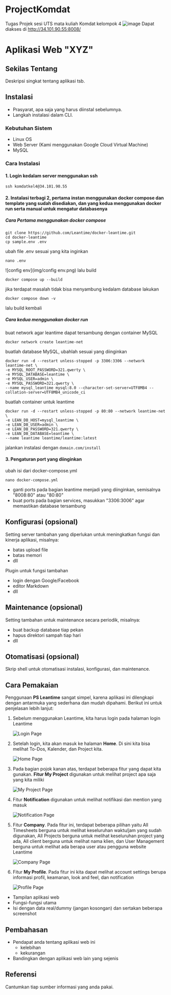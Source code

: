 # ProjectKomdat
Tugas Projek sesi UTS mata kuliah Komdat kelompok 4
![image](https://github.com/aamilham/ProjectKomdat/assets/88355248/bee3c882-415f-49e9-acbc-f9379bfd2551)
Dapat diakses di http://34.101.90.55:8008/

# Aplikasi Web "XYZ"


## Sekilas Tentang

Deskripsi singkat tentang aplikasi tsb.


## Instalasi
- Prasyarat, apa saja yang harus diinstal sebelumnya.
- Langkah instalasi dalam CLI.

### Kebutuhan Sistem
- Linux OS
- Web Server (Kami menggunakan Google Cloud Virtual Machine)
- MySQL

### Cara Instalasi

#### 1. Login kedalam server menggunakan ssh
```
ssh komdatkel4@34.101.90.55
```

#### 2. Instalasi terbagi 2, pertama instan menggunakan docker compose dan template yang sudah disediakan, dan yang kedua menggunakan docker run serta manual untuk mengatur databasenya

##### Cara Pertama menggunakan docker compose
```
git clone https://github.com/Leantime/docker-leantime.git
cd docker-leantime
cp sample.env .env
```
ubah file .env sesuai yang kita inginkan
```
nano .env
```
![config env](img/config env.png)
lalu build
```
docker compose up --build
```
jika terdapat masalah tidak bisa menyambung kedalam database lakukan
```
docker compose down -v
```
lalu build kembali

##### Cara kedua menggunakan docker run
buat network agar leantime dapat tersambung dengan container MySQL
```
docker network create leantime-net
```
buatlah database MySQL, ubahlah sesuai yang diinginkan
```
docker run -d --restart unless-stopped -p 3306:3306 --network leantime-net \
-e MYSQL_ROOT_PASSWORD=321.qwerty \
-e MYSQL_DATABASE=leantime \
-e MYSQL_USER=admin \
-e MYSQL_PASSWORD=321.qwerty \
--name mysql_leantime mysql:8.0 --character-set-server=UTF8MB4 --collation-server=UTF8MB4_unicode_ci
```
buatlah container untuk leantime
```
docker run -d --restart unless-stopped -p 80:80 --network leantime-net \
-e LEAN_DB_HOST=mysql_leantime \
-e LEAN_DB_USER=admin \
-e LEAN_DB_PASSWORD=321.qwerty \
-e LEAN_DB_DATABASE=leantime \
--name leantime leantime/leantime:latest
```
jalankan instalasi dengan `domain.com/install`


#### 3. Pengaturan port yang diinginkan
ubah isi dari docker-compose.yml
```
nano docker-compose.yml
```
- ganti ports pada bagian leantime menjadi yang diinginkan, semisalnya "8008:80" atau "80:80" <br />
- buat ports pada bagian services, masukkan "3306:3006" agar memastikan database tersambung



## Konfigurasi (opsional)

Setting server tambahan yang diperlukan untuk meningkatkan fungsi dan kinerja aplikasi, misalnya:
- batas upload file
- batas memori
- dll

Plugin untuk fungsi tambahan
- login dengan Google/Facebook
- editor Markdown
- dll


##  Maintenance (opsional)

Setting tambahan untuk maintenance secara periodik, misalnya:
- buat backup database tiap pekan
- hapus direktori sampah tiap hari
- dll


## Otomatisasi (opsional)

Skrip shell untuk otomatisasi instalasi, konfigurasi, dan maintenance.


## Cara Pemakaian
Penggunaan **PS Leantime** sangat simpel, karena aplikasi ini dilengkapi dengan antarmuka yang sederhana dan mudah dipahami. Berikut ini untuk penjelasan lebih lanjut:
1. Sebelum menggunakan Leantime, kita harus login pada halaman login Leantime
   
   ![Login Page](https://github.com/aamilham/ProjectKomdat/assets/88355248/bee3c882-415f-49e9-acbc-f9379bfd2551)

2. Setelah login, kita akan masuk ke halaman **Home**. Di sini kita bisa melihat To-Dos, Kalender, dan Project kita.  
   
   ![Home Page](Img/home.png)

3. Pada bagian pojok kanan atas, terdapat beberapa fitur yang dapat kita gunakan. **Fitur My Project** digunakan untuk melihat project apa saja yang kita miliki

   ![My Project Page](Img/myproject.png)

4. Fitur **Notification** digunakan untuk melihat notifikasi dan mention yang masuk

   ![Notification Page](Img/notification.png)
   
5. Fitur **Company**. Pada fitur ini, terdapat beberapa pilihan yaitu All Timesheets berguna untuk melihat keseluruhan waktu/jam yang sudah digunakan, All Projects berguna untuk melihat keseluruhan project yang
   ada, All client berguna untuk melihat nama klien, dan User Management berguna untuk melihat ada berapa user atau pengguna website Leantime

   ![Company Page](Img/company.png)

6. Fitur **My Profile**. Pada fitur ini kita dapat melihat account settings berupa informasi profil, keamanan, look and feel, dan notification

   ![Profile Page](Img/profile.png)
   
- Tampilan aplikasi web
- Fungsi-fungsi utama
- Isi dengan data real/dummy (jangan kosongan) dan sertakan beberapa screenshot


## Pembahasan

- Pendapat anda tentang aplikasi web ini
    - kelebihan
    - kekurangan
- Bandingkan dengan aplikasi web lain yang sejenis


## Referensi

Cantumkan tiap sumber informasi yang anda pakai.
